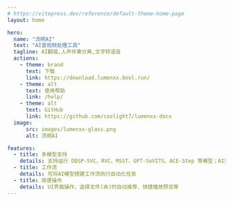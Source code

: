 ```yaml
---
# https://vitepress.dev/reference/default-theme-home-page
layout: home

hero:
  name: "流明AI"
  text: "AI音视频处理工具"
  tagline: AI翻唱,人声伴奏分离,文字转语音
  actions:
    - theme: brand
      text: 下载
      link: https://download.lumenxx.bool.run/
    - theme: alt
      text: 使用帮助
      link: /help/
    - theme: alt
      text: GitHub
      link: https://github.com/coolight7/lumenxx-docx
  image:
      src: images/lumenxx-glass.png
      alt: 流明AI

features:
  - title: 多模型支持
    details: 支持运行 DDSP-SVC、RVC、MSST、GPT-SoVITS、ACE-Step 等模型；AI变声翻唱、克隆声线生成语音、人声伴奏分离降噪、AI编曲
  - title: 工作流
    details: 可将AI模型搭建工作流执行自动化任务
  - title: 简便操作
    details: UI界面操作、选择文件(夹)时自动推荐、快捷播放预览等
---
```

<style>
:root {
  --vp-home-hero-name-color: transparent;
  --vp-home-hero-name-background: -webkit-linear-gradient(120deg, #66ccff 30%, #41d1ff);

  --vp-home-hero-image-background-image: linear-gradient(-45deg, #e1edfa 50%, #fff9ec 50%);
  --vp-home-hero-image-filter: blur(44px);
}

html.dark {
  --vp-home-hero-image-background-image: linear-gradient(-45deg, #13e4ea 50%, #7d78eb 50%);
}

@media (min-width: 640px) {
  :root {
    --vp-home-hero-image-filter: blur(56px);
  }
}

@media (min-width: 960px) {
  :root {
    --vp-home-hero-image-filter: blur(68px);
  }
}
</style>
